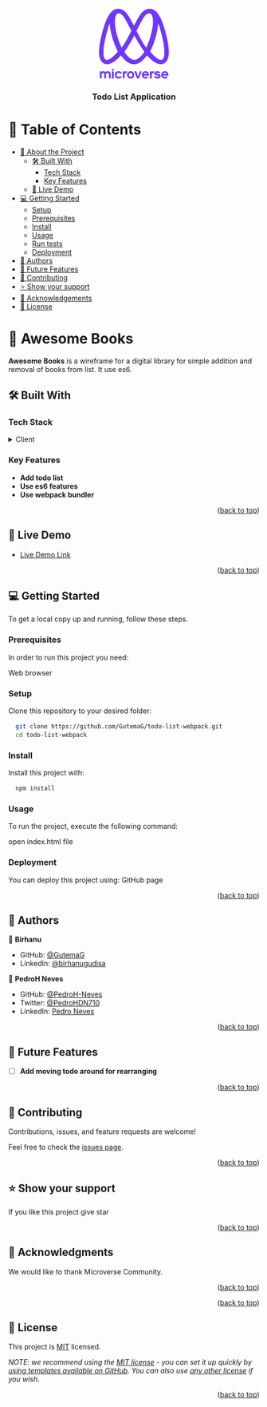 <a name="readme-top"></a>

<div align="center">

  <img src="assets/readme/murple_logo.png" alt="logo" width="140"  height="auto" />
  <br/>

  <h3><b>Todo List Application</b></h3>

</div>

<!-- TABLE OF CONTENTS -->

# 📗 Table of Contents

- [📖 About the Project](#about-project)
  - [🛠 Built With](#built-with)
    - [Tech Stack](#tech-stack)
    - [Key Features](#key-features)
  - [🚀 Live Demo](#live-demo)
- [💻 Getting Started](#getting-started)
  - [Setup](#setup)
  - [Prerequisites](#prerequisites)
  - [Install](#install)
  - [Usage](#usage)
  - [Run tests](#run-tests)
  - [Deployment](#triangular_flag_on_post-deployment)
- [👥 Authors](#authors)
- [🔭 Future Features](#future-features)
- [🤝 Contributing](#contributing)
- [⭐️ Show your support](#support)
- [🙏 Acknowledgements](#acknowledgements)
- [📝 License](#license)

<!-- PROJECT DESCRIPTION -->

# 📖 Awesome Books <a name="about-project"></a>

**Awesome Books** is a wireframe for a digital library for simple addition and removal of books from list. It use es6.

## 🛠 Built With <a name="built-with"></a>

### Tech Stack <a name="tech-stack"></a>

<details>
  <summary>Client</summary>
  <ul>
    <li><a href="#">JavaScript</a></li>
    <li><a href="#">HTML</a></li>
    <li><a href="#">CSS</a></li>
    <li><a href="#">Webpack</a></li>
  </ul>
</details>


<!-- Features -->

### Key Features <a name="key-features"></a>

- **Add todo list**
- **Use es6 features**
- **Use webpack bundler**

<p align="right">(<a href="#readme-top">back to top</a>)</p>


## 🚀 Live Demo <a name="live-demo"></a>


- [Live Demo Link](https://gutemag.github.io/todo-list-application/dist)

<p align="right">(<a href="#readme-top">back to top</a>)</p> 

<!-- GETTING STARTED -->

## 💻 Getting Started <a name="getting-started"></a>


To get a local copy up and running, follow these steps.

### Prerequisites

In order to run this project you need:

Web browser


### Setup

Clone this repository to your desired folder:

<!--
Example commands:
--->
```sh
  git clone https://github.com/GutemaG/todo-list-webpack.git
  cd todo-list-webpack
```

### Install

Install this project with:

<!--
Example command:
--->

```sh
  npm install
```

### Usage

To run the project, execute the following command:

open index.html file

### Deployment

You can deploy this project using: GitHub page

<p align="right">(<a href="#readme-top">back to top</a>)</p>

<!-- AUTHORS -->

## 👥 Authors <a name="authors"></a>


👤 **Birhanu**

- GitHub: [@GutemaG](https://github.com/gutemaG)
- LinkedIn: [@birhanugudisa](https://www.linkedin.com/in/birhanugudisa/)

👤 **PedroH Neves**
- GitHub: [@PedroH-Neves](https://github.com/PedroH-Neves)
- Twitter: [@PedroHDN710](https://twitter.com/PedroHDN710)
- LinkedIn: [Pedro Neves](https://www.linkedin.com/in/pedro-henrique-domingues-neves-8a5878244/)
<p align="right">(<a href="#readme-top">back to top</a>)</p>

<!-- FUTURE FEATURES -->

## 🔭 Future Features <a name="future-features"></a>

- [ ] **Add moving todo around for rearranging**

<p align="right">(<a href="#readme-top">back to top</a>)</p>

<!-- CONTRIBUTING -->

## 🤝 Contributing <a name="contributing"></a>

Contributions, issues, and feature requests are welcome!

Feel free to check the [issues page](https://github.com/GutemaG/awesome-book-javascript/issues).

<p align="right">(<a href="#readme-top">back to top</a>)</p>

<!-- SUPPORT -->

## ⭐️ Show your support <a name="support"></a>

If you like this project give star

<p align="right">(<a href="#readme-top">back to top</a>)</p>

<!-- ACKNOWLEDGEMENTS -->

## 🙏 Acknowledgments <a name="acknowledgements"></a>


We would like to thank Microverse Community.

<p align="right">(<a href="#readme-top">back to top</a>)</p>

<!-- FAQ (optional) -->

<p align="right">(<a href="#readme-top">back to top</a>)</p>

<!-- LICENSE -->

## 📝 License <a name="license"></a>

This project is [MIT](./LICENSE) licensed.

_NOTE: we recommend using the [MIT license](https://choosealicense.com/licenses/mit/) - you can set it up quickly by [using templates available on GitHub](https://docs.github.com/en/communities/setting-up-your-project-for-healthy-contributions/adding-a-license-to-a-repository). You can also use [any other license](https://choosealicense.com/licenses/) if you wish._

<p align="right">(<a href="#readme-top">back to top</a>)</p>